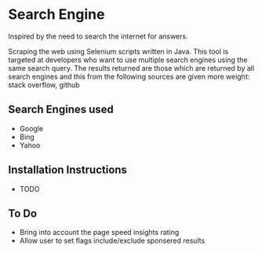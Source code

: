 # Search Engine

Inspired by the need to search the internet for answers.

Scraping the web using Selenium scripts written in Java. 
This tool is targeted at developers who want to use multiple search engines using the same search query. The results returned are those which are returned by all search engines and this from the following sources are given more weight: stack overflow, github


## Search Engines used
- Google
- Bing
- Yahoo

## Installation Instructions
- TODO

## To Do
- Bring into account the page speed insights rating
- Allow user to set flags include/exclude sponsered results
